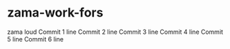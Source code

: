 # zama-work-fors
zama loud
Commit 1 line
Commit 2 line
Commit 3 line
Commit 4 line
Commit 5 line
Commit 6 line
